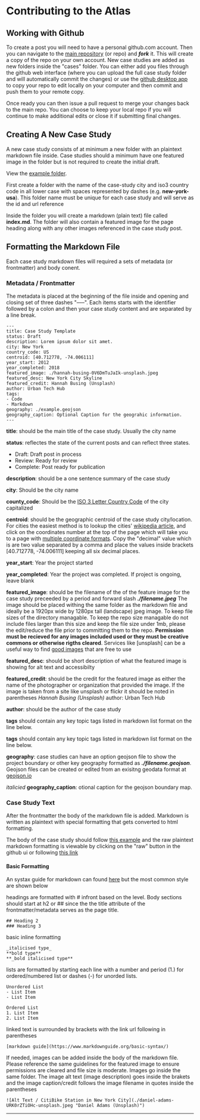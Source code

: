 # Contributing to the Atlas

## Working with Github

To create a post you will need to have a personal github.com account. Then you can navigate to the [main repository](https://github.com/Cornell-Tech-Urban-Tech-Hub/atlas-of-urban-tech) (or repo) and **_fork_** it. This will create a copy of the repo on your own account. New case studies are added as new folders inside the "cases" folder. You can either add you files through the github web interface (where you can upload the full case study folder and will automatically commit the changes) or use the [github desktop app](https://desktop.github.com/) to copy your repo to edit locally on your computer and then commit and push them to your remote copy.

Once ready you can then issue a pull request to merge your changes back to the main repo. You can choose to keep your local repo if you will continue to make additional edits or close it if submitting final changes.

## Creating A New Case Study

A new case study consists of at minimum a new folder with an plaintext markdown file inside. Case studies should a minimum have one featured image in the folder but is not required to create the initial draft.

View the [example folder](https://github.com/Cornell-Tech-Urban-Tech-Hub/atlas-of-urban-tech/tree/main/cases/example).

First create a folder with the name of the case-study city and iso3 country code in all lower case with spaces represented by dashes (e.g. **new-york-usa**). This folder name must be unique for each case study and will serve as the id and url reference

Inside the folder you will create a markdown (plain text) file called **index.md**. The folder will also contain a featured image for the page heading along with any other images referenced in the case study post.

## Formatting the Markdown File

Each case study markdown files will required a sets of metadata (or frontmatter) and body conent.

### Metadata / Frontmatter

The metadata is placed at the beginning of the file inside and opening and closing set of three dashes "–––". Each items starts with the identifier followed by a colon and then your case study content and are separated by a line break.

```
---
title: Case Study Template
status: Draft
description: Lorem ipsum dolor sit amet.
city: New York
country_code: US
centroid: [40.712778, -74.006111]
year_start: 2012
year_completed: 2018
featured_image: ./hannah-busing-0V6DmTuJaIk-unsplash.jpeg
featured_desc: New York City Skyline
featured_credit: Hannah Busing (Unsplash)
author: Urban Tech Hub
tags:
- Code
- Markdown
geography: ./example.geojson
geography_caption: Optional Caption for the geograhic information.
---
```

**title**: should be the main title of the case study. Usually the city name

**status**: reflectes the state of the current posts and can reflect three states.

- Draft: Draft post in process
- Review: Ready for review
- Complete: Post ready for publication

**description**: should be a one sentence summary of the case study

**city**: Should be the city name

**county_code**: Should be the [ISO 3 Letter Country Code](https://en.wikipedia.org/wiki/ISO_3166-1_alpha-3) of the city capitalized

**centroid**: should be the geographic centroid of the case study city/location. For cities the easiest method is to lookup the cities' [wikipedia article](https://en.wikipedia.org/wiki/New_York_City), and click on the coordinates number at the top of the page which will take you to a page with [multiple coordinate formats](<https://geohack.toolforge.org/geohack.php?pagename=New_York_City&params=40_42_46_N_74_00_22_W_region:US-NY_type:city(8804190)>). Copy the "decimal" value which is are two value separated by a comma and place the values inside brackets [40.712778, -74.006111] keeping all six decimal places.

**year_start**: Year the project started

**year_completed**: Year the project was completed. If project is ongoing, leave blank

**featured_image**: should be the filename of the of the feature image for the case study preceeded by a period and forward slash **_./filename.jpeg_** The image should be placed withing the same folder as the markdown file and ideally be a 1920px wide by 1280px tall (landscape) jpeg image. To keep file sizes of the directory managable. To keep the repo size managable do not include files larger than this size and keep the file size under 1mb, please the edit/reduce the file prior to committing them to the repo. **Permission must be recieved for any images included used or they must be creative commons or otherwise rigths cleared**. Services like [unsplash] can be a useful way to find [good images](https://unsplash.com/photos/0V6DmTuJaIk) that are free to use

**featured_desc**: should be short description of what the featured image is showing for alt text and accessibilty

**featured_credit**: should be the credit for the featured image as either the name of the photographer or organization that provided the image. If the image is taken from a site like unsplash or flickr it should be noted in parentheses _Hannah Busing (Unsplash)_
author: Urban Tech Hub

**author**: should be the author of the case study

**tags** should contain any key topic tags listed in markdown list format on the line below.

**tags** should contain any key topic tags listed in markdown list format on the line below.

**geography**: case studies can have an option geojson file to show the project boundary or other key geography formatted as **_./filename.geojson_**. Geojson files can be created or edited from an exisitng geodata format at [geojson.io](https://geojson.io)

_italicied_
**geography_caption**: otional caption for the geojson boundary map.

### Case Study Text

After the frontmatter the body of the markdown file is added. Markdown is written as plaintext with special formatting that gets converted to html formatting.

The body of the case study should follow [this example](https://github.com/Cornell-Tech-Urban-Tech-Hub/atlas-of-urban-tech/blob/main/cases/example/index.md) and the raw plaintext markdown formatting is viewable by clicking on the "raw" button in the github ui or following [this link](https://raw.githubusercontent.com/Cornell-Tech-Urban-Tech-Hub/atlas-of-urban-tech/main/cases/example/index.md)

#### Basic Formatting

An systax guide for markdown can found [here](https://www.markdownguide.org/basic-syntax/) but the most common style are shown below

headings are formatted with # infront based on the level. Body sections should start at h2 or ## since the the title attribute of the frontmatter/metadata serves as the page title.

```
## Heading 2
### Heading 3
```

basic inline formatting

```
_italicised type_
**bold type**
**_bold italicised type**
```

lists are formatted by starting each line with a number and period (1.) for ordered/numbered list or dashes (-) for unorded lists.

```
Unordered List
- List Item
- List Item

Ordered List
1. List Item
2. List Item
```

linked text is surrounded by brackets with the link url following in parentheses

```
[markdown guide](https://www.markdownguide.org/basic-syntax/)
```

If needed, images can be added inside the body of the markdown file. Please reference the same guidelines for the featured image to ensure permissions are cleared and file size is moderate. Images go inside the same folder. The image alt text (image description) goes inside the brakets and the image caption/credit follows the image filename in quotes inside the parentheses

```
![Alt Text / CitiBike Station in New York City](./daniel-adams-URK0rZTiOHc-unsplash.jpeg "Daniel Adams (Unsplash)")
```

---
